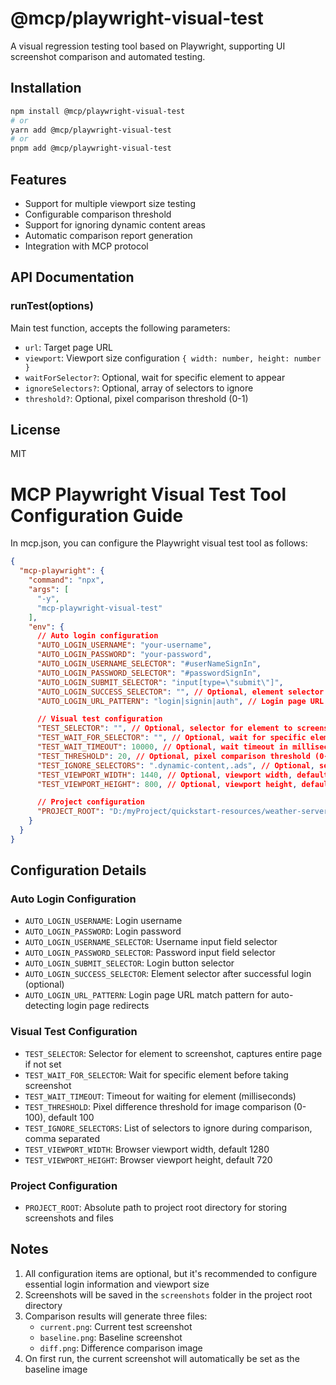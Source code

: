 # @mcp/playwright-visual-test

A visual regression testing tool based on Playwright, supporting UI screenshot comparison and automated testing.

## Installation

```bash
npm install @mcp/playwright-visual-test
# or
yarn add @mcp/playwright-visual-test
# or
pnpm add @mcp/playwright-visual-test
```

## Features

- Support for multiple viewport size testing
- Configurable comparison threshold
- Support for ignoring dynamic content areas
- Automatic comparison report generation
- Integration with MCP protocol

## API Documentation

### runTest(options)

Main test function, accepts the following parameters:

- `url`: Target page URL
- `viewport`: Viewport size configuration `{ width: number, height: number }`
- `waitForSelector?`: Optional, wait for specific element to appear
- `ignoreSelectors?`: Optional, array of selectors to ignore
- `threshold?`: Optional, pixel comparison threshold (0-1)

## License

MIT 

# MCP Playwright Visual Test Tool Configuration Guide

In mcp.json, you can configure the Playwright visual test tool as follows:

```json
{
  "mcp-playwright": {
    "command": "npx",
    "args": [
      "-y",
      "mcp-playwright-visual-test"
    ],
    "env": {
      // Auto login configuration
      "AUTO_LOGIN_USERNAME": "your-username",
      "AUTO_LOGIN_PASSWORD": "your-password",
      "AUTO_LOGIN_USERNAME_SELECTOR": "#userNameSignIn",
      "AUTO_LOGIN_PASSWORD_SELECTOR": "#passwordSignIn",
      "AUTO_LOGIN_SUBMIT_SELECTOR": "input[type=\"submit\"]",
      "AUTO_LOGIN_SUCCESS_SELECTOR": "", // Optional, element selector after successful login
      "AUTO_LOGIN_URL_PATTERN": "login|signin|auth", // Login page URL match pattern

      // Visual test configuration
      "TEST_SELECTOR": "", // Optional, selector for element to screenshot
      "TEST_WAIT_FOR_SELECTOR": "", // Optional, wait for specific element
      "TEST_WAIT_TIMEOUT": 10000, // Optional, wait timeout in milliseconds
      "TEST_THRESHOLD": 20, // Optional, pixel comparison threshold (0-100)
      "TEST_IGNORE_SELECTORS": ".dynamic-content,.ads", // Optional, selectors to ignore, comma separated
      "TEST_VIEWPORT_WIDTH": 1440, // Optional, viewport width, default 1280
      "TEST_VIEWPORT_HEIGHT": 800, // Optional, viewport height, default 720

      // Project configuration
      "PROJECT_ROOT": "D:/myProject/quickstart-resources/weather-server-typescript" // Project root path
    }
  }
}
```

## Configuration Details

### Auto Login Configuration

- `AUTO_LOGIN_USERNAME`: Login username
- `AUTO_LOGIN_PASSWORD`: Login password
- `AUTO_LOGIN_USERNAME_SELECTOR`: Username input field selector
- `AUTO_LOGIN_PASSWORD_SELECTOR`: Password input field selector
- `AUTO_LOGIN_SUBMIT_SELECTOR`: Login button selector
- `AUTO_LOGIN_SUCCESS_SELECTOR`: Element selector after successful login (optional)
- `AUTO_LOGIN_URL_PATTERN`: Login page URL match pattern for auto-detecting login page redirects

### Visual Test Configuration

- `TEST_SELECTOR`: Selector for element to screenshot, captures entire page if not set
- `TEST_WAIT_FOR_SELECTOR`: Wait for specific element before taking screenshot
- `TEST_WAIT_TIMEOUT`: Timeout for waiting for element (milliseconds)
- `TEST_THRESHOLD`: Pixel difference threshold for image comparison (0-100), default 100
- `TEST_IGNORE_SELECTORS`: List of selectors to ignore during comparison, comma separated
- `TEST_VIEWPORT_WIDTH`: Browser viewport width, default 1280
- `TEST_VIEWPORT_HEIGHT`: Browser viewport height, default 720

### Project Configuration

- `PROJECT_ROOT`: Absolute path to project root directory for storing screenshots and files

## Notes

1. All configuration items are optional, but it's recommended to configure essential login information and viewport size
2. Screenshots will be saved in the `screenshots` folder in the project root directory
3. Comparison results will generate three files:
   - `current.png`: Current test screenshot
   - `baseline.png`: Baseline screenshot
   - `diff.png`: Difference comparison image
4. On first run, the current screenshot will automatically be set as the baseline image 